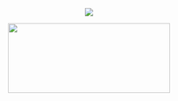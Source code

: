 <p align="center">
  <img src="https://telegra.ph/file/d49b1bb268a8e69968bc3.jpg">


<p align="center"><a href="https://dashboard.heroku.com/new?template=https://github.com/BWFTIME/BWFCOPYRIGHT"> <img src="https://img.shields.io/badge/Deploy%20On%20Heroku-black?style=for-the-badge&logo=heroku" width="320" height="138.45"/></a></p>
